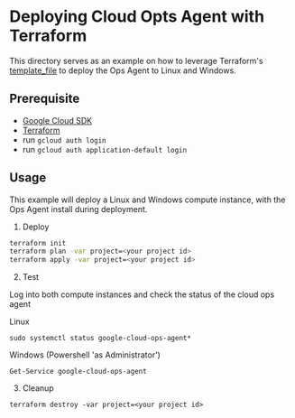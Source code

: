 # Deploying Cloud Opts Agent with Terraform

This directory serves as an example on how to leverage Terraform's [template_file](https://registry.terraform.io/providers/hashicorp/template/latest/docs/data-sources/file) to deploy the Ops Agent to Linux and Windows.

## Prerequisite

- [Google Cloud SDK](https://cloud.google.com/sdk/docs/install)
- [Terraform](https://www.terraform.io/downloads.html)
- run `gcloud auth login`
- run `gcloud auth application-default login`

## Usage

This example will deploy a Linux and Windows compute instance, with the Ops Agent install during deployment.

1. Deploy

```bash
terraform init
terraform plan -var project=<your project id>
terraform apply -var project=<your project id>
```

2. Test

Log into both compute instances and check the status of the cloud ops agent

Linux
```
sudo systemctl status google-cloud-ops-agent*
```

Windows (Powershell 'as Administrator')
```
Get-Service google-cloud-ops-agent
```

3. Cleanup

```
terraform destroy -var project=<your project id>
```
